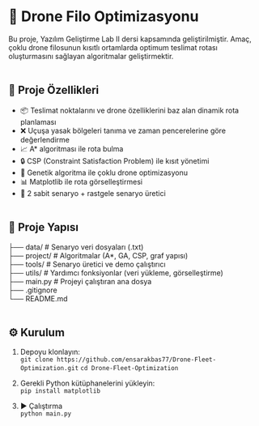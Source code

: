 # 🚁 Drone Filo Optimizasyonu <br>

Bu proje, Yazılım Geliştirme Lab II dersi kapsamında geliştirilmiştir. Amaç, çoklu drone filosunun kısıtlı ortamlarda optimum teslimat rotası oluşturmasını sağlayan algoritmalar geliştirmektir. <br> <br>

## 🚀 Proje Özellikleri <br>

- 📦 Teslimat noktalarını ve drone özelliklerini baz alan dinamik rota planlaması <br>
- ❌ Uçuşa yasak bölgeleri tanıma ve zaman pencerelerine göre değerlendirme <br>
- 📈 A* algoritması ile rota bulma <br>
- 🔒 CSP (Constraint Satisfaction Problem) ile kısıt yönetimi <br>
- 🧬 Genetik algoritma ile çoklu drone optimizasyonu <br>
- 📊 Matplotlib ile rota görselleştirmesi <br> 
- 🧪 2 sabit senaryo + rastgele senaryo üretici <br> <br>

## 📁 Proje Yapısı <br>
├── data/ # Senaryo veri dosyaları (.txt) <br>
├── project/ # Algoritmalar (A*, GA, CSP, graf yapısı) <br>
├── tools/ # Senaryo üretici ve demo çalıştırıcı <br>
├── utils/ # Yardımcı fonksiyonlar (veri yükleme, görselleştirme) <br>
├── main.py # Projeyi çalıştıran ana dosya  <br>
├── .gitignore <br>
└── README.md <br> <br>


## ⚙️ Kurulum <br>

1. Depoyu klonlayın: <br>
`git clone https://github.com/ensarakbas77/Drone-Fleet-Optimization.git`
`cd Drone-Fleet-Optimization`

2. Gerekli Python kütüphanelerini yükleyin: <br>
`pip install matplotlib` <br>

3. ▶️ Çalıştırma <br>
`python main.py`
